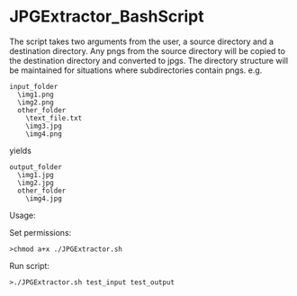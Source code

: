# JPGExtractor_BashScript

The script takes two arguments from the user, a source directory and a destination directory.
Any pngs from the source directory will be copied to the destination directory and converted to jpgs.
The directory structure will be maintained for situations where subdirectories contain pngs. e.g.

```
input_folder
  \img1.png
  \img2.png
  other_folder
    \text_file.txt
    \img3.jpg
    \img4.png
```

yields

```
output_folder
  \img1.jpg
  \img2.jpg
  other_folder
    \img4.jpg
```

Usage:

Set permissions:

```
>chmod a+x ./JPGExtractor.sh
```

Run script:

```
>./JPGExtractor.sh test_input test_output
```

